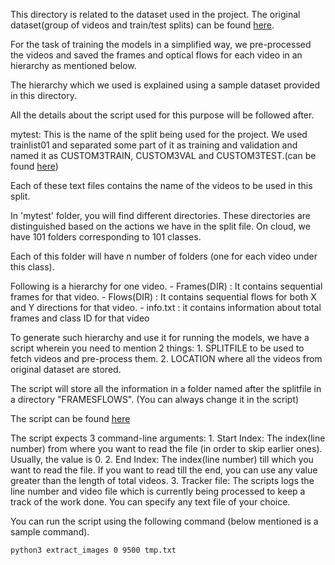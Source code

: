 This directory is related to the dataset used in the project.
The original dataset(group of videos and train/test splits) can be found [here](https://www.crcv.ucf.edu/data/UCF101.php).

For the task of training the models in a simplified way, we pre-processed the videos and saved the frames and 
optical flows for each video in an hierarchy as mentioned below.

The hierarchy which we used is explained using a sample dataset provided in this directory.

All the details about the script used for this purpose will be followed after.

mytest: This is the name of the split being used for the project.
We used trainlist01 and separated some part of it as training and validation and named it as CUSTOM3TRAIN, CUSTOM3VAL and CUSTOM3TEST.(can be found [here](split_files))

Each of these text files contains the name of the videos to be used in this split.

In 'mytest' folder, you will find different directories. These directories are distinguished based on the actions we have in the split file.
On cloud, we have 101 folders corresponding to 101 classes. 

Each of this folder will have n number of folders (one for each video under this class).

Following is a hierarchy for one video.
    - Frames(DIR) : It contains sequential frames for that video.
    - Flows(DIR) : It contains sequential flows for both X and Y directions for that video.
    - info.txt : it contains information about total frames and class ID for that video


To generate such hierarchy and use it for running the models, 
we have a script wherein you need to mention 2 things:
    1. SPLITFILE to be used to fetch videos and pre-process them.
    2. LOCATION where all the videos from original dataset are stored.

The script will store all the information in a folder named after the splitfile in a directory "FRAMESFLOWS". (You can always change it in the script)

The script can be found [here](\src\data_and_exploration\extract_images.py)


The script expects 3 command-line arguments:
    1. Start Index: The index(line number) from where you want to read the file (in order to skip earlier ones). Usually, the value is 0.
    2. End Index: The index(line number) till which you want to read the file. If you want to read till the end, you can use any value greater than the length of total videos.
    3. Tracker file: The scripts logs the line number and video file which is currently being processed to keep a track of the work done. You can specify any text file of your choice.

You can run the script using the following command (below mentioned is a sample command).

```python3 extract_images 0 9500 tmp.txt```